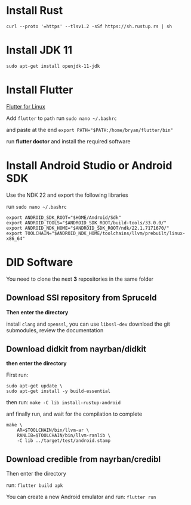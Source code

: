 # Install Rust

`curl --proto '=https' --tlsv1.2 -sSf https://sh.rustup.rs | sh`

# Install JDK 11

`sudo apt-get install openjdk-11-jdk`

# Install Flutter

[Flutter for Linux](https://docs.flutter.dev/get-started/install/linux)

Add `flutter` to `path`
run `sudo nano ~/.bashrc`

and paste at the end
`export PATH="$PATH:/home/bryan/flutter/bin"`

run **flutter doctor** and install the required software

# Install Android Studio or Android SDK 
Use the NDK 22 and export the following libraries

run `sudo nano ~/.bashrc`

```
export ANDROID_SDK_ROOT="$HOME/Android/Sdk"
export ANDROID_TOOLS="$ANDROID_SDK_ROOT/build-tools/33.0.0/"
export ANDROID_NDK_HOME="$ANDROID_SDK_ROOT/ndk/22.1.7171670/"
export TOOLCHAIN="$ANDROID_NDK_HOME/toolchains/llvm/prebuilt/linux-x86_64"
```


# DID Software

You need to clone the next **3** repositories in the same folder

## Download SSI repository from SpruceId 
**Then enter the directory**

install `clang` and `openssl`, you can use `libssl-dev`
download the git submodules, review the documentation


## Download didkit from nayrban/didkit 
**then enter the directory**

First run:
```
sudo apt-get update \
sudo apt-get install -y build-essential
```


then run: `make -C lib install-rustup-android`


anf finally run, and wait for the compilation to complete
```
make \
    AR=$TOOLCHAIN/bin/llvm-ar \
    RANLIB=$TOOLCHAIN/bin/llvm-ranlib \
    -C lib ../target/test/android.stamp
```

## Download credible from nayrban/credibl 
Then enter the directory

run: `flutter build apk`

You can create a new Android emulator and run: `flutter run`

